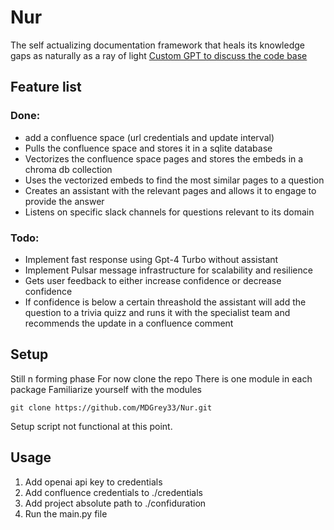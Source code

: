 # Nur
The self actualizing documentation framework that heals its knowledge gaps as naturally as a ray of light
[Custom GPT to discuss the code base](https://chat.openai.com/g/g-zKBLXtfrD-shams-nur)
## Feature list
### Done:
- add a confluence space (url credentials and update interval) 
- Pulls the confluence space and stores it in a sqlite database
- Vectorizes the confluence space pages and stores the embeds in a chroma db collection
- Uses the vectorized embeds to find the most similar pages to a question
- Creates an assistant with the relevant pages and allows it to engage to provide the answer
- Listens on specific slack channels for questions relevant to its domain

### Todo:
- Implement fast response using Gpt-4 Turbo without assistant
- Implement Pulsar message infrastructure for scalability and resilience
- Gets user feedback to either increase confidence or decrease confidence
- If confidence is below a certain threashold the assistant will add the question to a trivia quizz and runs it with the specialist team and recommends the update in a confluence comment


## Setup
Still n forming phase
For now clone the repo
There is one module in each package
Familiarize yourself with the modules
````
git clone https://github.com/MDGrey33/Nur.git
````
Setup script not functional at this point.

## Usage
1. Add openai api key to credentials
2. Add confluence credentials to ./credentials
3. Add project absolute path to ./confiduration 
4. Run the main.py file
